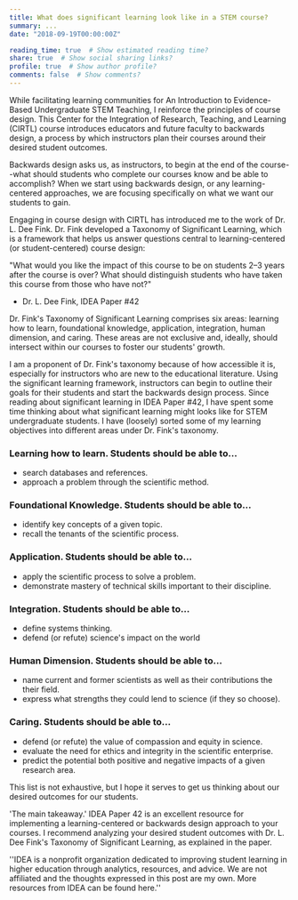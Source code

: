 ```yaml
---
title: What does significant learning look like in a STEM course?
summary: ...
date: "2018-09-19T00:00:00Z"

reading_time: true  # Show estimated reading time?
share: true  # Show social sharing links?
profile: true  # Show author profile?
comments: false  # Show comments?
---
```

While facilitating learning communities for An Introduction to Evidence-Based Undergraduate STEM Teaching, I reinforce the principles of course design. This Center for the Integration of Research, Teaching, and Learning (CIRTL) course introduces educators and future faculty to backwards design, a process by which instructors plan their courses around their desired student outcomes.

Backwards design asks us, as instructors, to begin at the end of the course--what should students who complete our courses know and be able to accomplish? When we start using backwards design, or any learning-centered approaches, we are focusing specifically on what we want our students to gain.

Engaging in course design with CIRTL has introduced me to the work of Dr. L. Dee Fink. Dr. Fink developed a Taxonomy of Significant Learning, which is a framework that helps us answer questions central to learning-centered (or student-centered) course design:

  "What would you like the impact of this course to be on students 2–3 years after the course is over?
  What should distinguish students who have taken this course from those who have not?"
  - Dr. L. Dee Fink, IDEA Paper #42

Dr. Fink's Taxonomy of Significant Learning comprises six areas: learning how to learn, foundational knowledge, application, integration, human dimension, and caring. These areas are not exclusive and, ideally, should intersect within our courses to foster our students' growth.

I am a proponent of Dr. Fink's taxonomy because of how accessible it is, especially for instructors who are new to the educational literature. Using the significant learning framework, instructors can begin to outline their goals for their students and start the backwards design process. Since reading about significant learning in IDEA Paper #42, I have spent some time thinking about what significant learning might looks like for STEM undergraduate students. I have (loosely) sorted some of my learning objectives into different areas under Dr. Fink's taxonomy.

### Learning how to learn. Students should be able to…
* search databases and references.
* approach a problem through the scientific method.

### Foundational Knowledge. Students should be able to…
* identify key concepts of a given topic.
* recall the tenants of the scientific process.

### Application. Students should be able to…
* apply the scientific process to solve a problem.
* demonstrate mastery of technical skills important to their discipline.

### Integration. Students should be able to…
* define systems thinking.
* defend (or refute) science's impact on the world

### Human Dimension. Students should be able to…
* name current and former scientists as well as their contributions the their field.
* express what strengths they could lend to science (if they so choose).

### Caring. Students should be able to…
* defend (or refute) the value of compassion and equity in science.
* evaluate the need for ethics and integrity in the scientific enterprise.
* predict the potential both positive and negative impacts of a given research area.

This list is not exhaustive, but I hope it serves to get us thinking about our desired outcomes for our students.

'The main takeaway.' IDEA Paper 42 is an excellent resource for implementing a learning-centered or backwards design approach to your courses. I recommend analyzing your desired student outcomes with Dr. L. Dee Fink's Taxonomy of Significant Learning, as explained in the paper.

''IDEA is a nonprofit organization dedicated to improving student learning in higher education through analytics, resources, and advice. We are not affiliated and the thoughts expressed in this post are my own. More resources from IDEA can be found here.''
